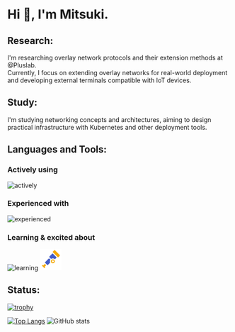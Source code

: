 <!--
**mitsu-3s/mitsu-3s** is a ✨ _special_ ✨ repository because its `README.md` (this file) appears on your GitHub profile.

Here are some ideas to get you started:

- 🔭 I’m currently working on ...
- 🌱 I’m currently learning ...
- 👯 I’m looking to collaborate on ...
- 🤔 I’m looking for help with ...
- 💬 Ask me about ...
- 📫 How to reach me: ...
- 😄 Pronouns: ...
- ⚡ Fun fact: ...
-->

# Hi 👋, I'm Mitsuki.

## Research:

I'm researching overlay network protocols and their extension methods at @Pluslab.  
Currently, I focus on extending overlay networks for real-world deployment and developing external terminals compatible with IoT devices.

## Study:

I'm studying networking concepts and architectures, aiming to design practical infrastructure with Kubernetes and other deployment tools.

## Languages and Tools:

### Actively using

<img alt="actively" src="https://skillicons.dev/icons?theme=light&perline=6&i=golang,ts,nodejs,mysql,linux,git,docker" />

### Experienced with

<img alt="experienced" src="https://skillicons.dev/icons?theme=light&perline=6&i=js,react,nextjs,vercel,php,laravel,flask,postgresql,c" />

### Learning & excited about

<img alt="learning" src="https://skillicons.dev/icons?theme=light&perline=6&i=k8s,opentelemetry,grafana,prometheus,gcp" />

<img src="images/opentelemetry.svg" width="48" height="48" />

## Status:

[![trophy](https://github-profile-trophy.vercel.app/?username=mitsu3s&row=2&column=4&theme=tokyonight)](https://github.com/ryo-ma/github-profile-trophy)

[![Top Langs](https://github-readme-stats.vercel.app/api/top-langs/?username=mitsu3s&layout=compact&theme=tokyonight)](https://github.com/anuraghazra/github-readme-stats)
![GitHub stats](https://github-readme-stats.vercel.app/api?username=mitsu3s&show_icons=true&theme=tokyonight&count_private=true)
